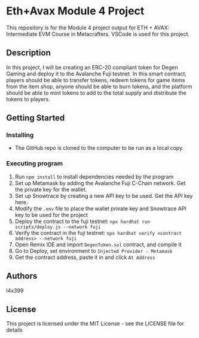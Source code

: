 # Eth+Avax Module 4 Project

This repository is for the Module 4 project output for ETH + AVAX: Intermediate EVM Course in Metacrafters. VSCode is used for this project.

## Description

In this project, I will be creating an ERC-20 compliant token for Degen Gaming and deploy it to the Avalanche Fuji testnet. In this smart contract, players should be able to transfer tokens, redeem tokens for game items from the item shop, anyone should be able to burn tokens, and the platform should be able to mint tokens to add to the total supply and distribute the tokens to players.

## Getting Started

### Installing

- The GitHub repo is cloned to the computer to be run as a local copy.

### Executing program

1. Run `npm install` to install dependencies needed by the program
1. Set up Metamask by adding the Avalanche Fuji C-Chain network. Get the private key for the wallet.
1. Set up Snowtrace by creating a new API key to be used. Get the API key here.
1. Modify the `.env` file to place the wallet private key and Snowtrace API key to be used for the project
1. Deploy the contract to the fuji testnet: `npx hardhat run scripts/deploy.js --network fuji`
1. Verify the contract in the fuji testnet: `npx hardhat verify <contract address> --network fuji`
1. Open Remix IDE and import `DegenToken.sol` contract, and compile it
1. Go to Deploy, set environment to `Injected Provider - Metamask`
1. Get the contract address, paste it in and click `At Address`

## Authors

l4x399

## License

This project is licensed under the MIT License - see the LICENSE file for details
